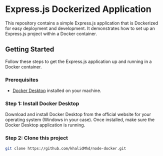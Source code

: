 # Express.js Dockerized Application

This repository contains a simple Express.js application that is Dockerized for easy deployment and development. It demonstrates how to set up an Express.js project within a Docker container.

## Getting Started

Follow these steps to get the Express.js application up and running in a Docker container.

### Prerequisites

- [Docker Desktop](https://www.docker.com/products/docker-desktop) installed on your machine.

### Step 1: Install Docker Desktop

Download and install Docker Desktop from the official website for your operating system (Windows in your case). Once installed, make sure the Docker Desktop application is running.

### Step 2: Clone this project

```bash
git clone https://github.com/khalidMhd/node-docker.git
